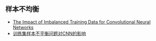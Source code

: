 
## 样本不均衡
* [The Impact of Imbalanced Training Data for Convolutional Neural Networks](paper/The%20Impact%20of%20Imbalanced%20Training%20Data%20for%20Convolutional%20Neural%20Networks.pdf)
* [训练集样本不平衡问题对CNN的影响](https://zhuanlan.zhihu.com/p/23444244)
